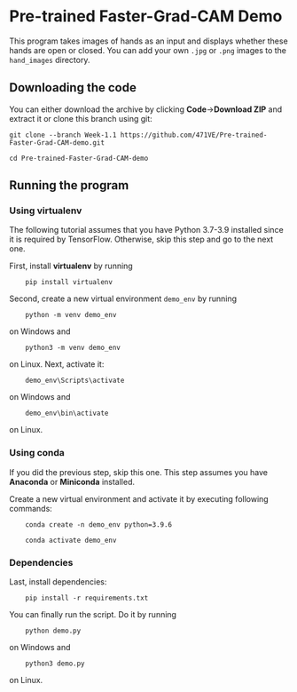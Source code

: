 # Pre-trained Faster-Grad-CAM Demo

This program takes images of hands as an input and displays whether these hands are open or closed. You can add your own `.jpg` or `.png` images to the `hand_images` directory.

## Downloading the code

You can either download the archive by clicking <b>Code</b>-><b>Download ZIP</b> and extract it or clone this branch using git:

```
git clone --branch Week-1.1 https://github.com/471VE/Pre-trained-Faster-Grad-CAM-demo.git

cd Pre-trained-Faster-Grad-CAM-demo
```

## Running the program

### Using virtualenv

The following tutorial assumes that you have Python 3.7-3.9 installed since it is required by TensorFlow. Otherwise, skip this step and go to the next one.

First, install <b>virtualenv</b> by running

```
    pip install virtualenv
```

Second, create a new virtual environment `demo_env` by running

```
    python -m venv demo_env
```

on Windows and

```
    python3 -m venv demo_env
```

on Linux. Next, activate it:

```
    demo_env\Scripts\activate
```

on Windows and

```
    demo_env\bin\activate
```

on Linux.

### Using conda

If you did the previous step, skip this one. This step assumes you have <b>Anaconda</b> or <b>Miniconda</b> installed.

Create a new virtual environment and activate it by executing following commands:

```
    conda create -n demo_env python=3.9.6

    conda activate demo_env
```

### Dependencies

Last, install dependencies:

```
    pip install -r requirements.txt
```

You can finally run the script. Do it by running

```
    python demo.py
```

on Windows and

```
    python3 demo.py
```

on Linux.